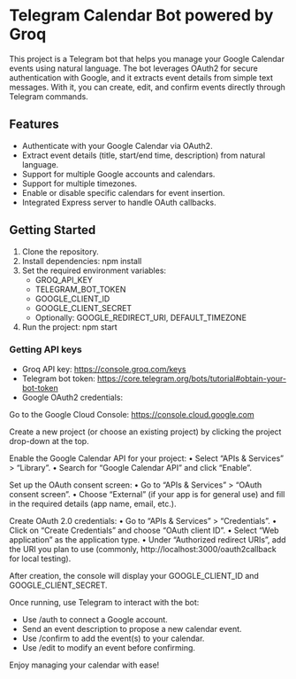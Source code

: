 # Telegram Calendar Bot powered by Groq

This project is a Telegram bot that helps you manage your Google Calendar events using natural language. The bot leverages OAuth2 for secure authentication with Google, and it extracts event details from simple text messages. With it, you can create, edit, and confirm events directly through Telegram commands.

## Features

- Authenticate with your Google Calendar via OAuth2.
- Extract event details (title, start/end time, description) from natural language.
- Support for multiple Google accounts and calendars.
- Support for multiple timezones.
- Enable or disable specific calendars for event insertion.
- Integrated Express server to handle OAuth callbacks.

## Getting Started

1. Clone the repository.
2. Install dependencies:
   npm install
3. Set the required environment variables:
   - GROQ_API_KEY
   - TELEGRAM_BOT_TOKEN
   - GOOGLE_CLIENT_ID
   - GOOGLE_CLIENT_SECRET
   - Optionally: GOOGLE_REDIRECT_URI, DEFAULT_TIMEZONE
4. Run the project:
   npm start

### Getting API keys

- Groq API key: https://console.groq.com/keys
- Telegram bot token: https://core.telegram.org/bots/tutorial#obtain-your-bot-token
- Google OAuth2 credentials:

Go to the Google Cloud Console:
https://console.cloud.google.com

Create a new project (or choose an existing project) by clicking the project drop-down at the top.

Enable the Google Calendar API for your project:
• Select “APIs & Services” > “Library”.
• Search for “Google Calendar API” and click “Enable”.

Set up the OAuth consent screen:
• Go to “APIs & Services” > “OAuth consent screen”.
• Choose “External” (if your app is for general use) and fill in the required details (app name, email, etc.).

Create OAuth 2.0 credentials:
• Go to “APIs & Services” > “Credentials”.
• Click on “Create Credentials” and choose “OAuth client ID”.
• Select “Web application” as the application type.
• Under “Authorized redirect URIs”, add the URI you plan to use (commonly, http://localhost:3000/oauth2callback for local testing).

After creation, the console will display your GOOGLE_CLIENT_ID and GOOGLE_CLIENT_SECRET.

Once running, use Telegram to interact with the bot:
- Use /auth to connect a Google account.
- Send an event description to propose a new calendar event.
- Use /confirm to add the event(s) to your calendar.
- Use /edit to modify an event before confirming.

Enjoy managing your calendar with ease!

